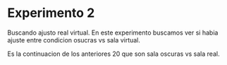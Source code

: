 # Experimento 2

Buscando ajusto real virtual. En este experimento buscamos ver si habia ajuste
entre condicion osucras vs sala virtual.

Es la continuacion de los anteriores 20 que son sala oscuras vs sala real.
